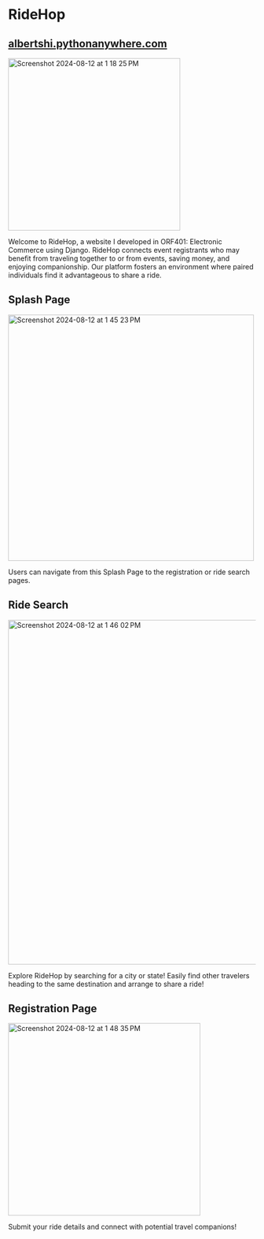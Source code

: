 # RideHop

## [albertshi.pythonanywhere.com](https://albertshi.pythonanywhere.com)

<img width="350" alt="Screenshot 2024-08-12 at 1 18 25 PM" src="https://github.com/user-attachments/assets/95c82887-195a-477b-bac5-b332d1426df9">

Welcome to RideHop, a website I developed in ORF401: Electronic Commerce using Django. RideHop connects event registrants who may benefit from traveling together to or from events, saving money, and enjoying companionship. Our platform fosters an environment where paired individuals find it advantageous to share a ride.

## Splash Page

<img width="500" alt="Screenshot 2024-08-12 at 1 45 23 PM" src="https://github.com/user-attachments/assets/da640551-5347-4240-9216-405287ad6099">
  
Users can navigate from this Splash Page to the registration or ride search pages.

## Ride Search

<img width="700" alt="Screenshot 2024-08-12 at 1 46 02 PM" src="https://github.com/user-attachments/assets/da6d85bb-2d76-45a7-b774-95e8bc3e891c">

Explore RideHop by searching for a city or state! Easily find other travelers heading to the same destination and arrange to share a ride!

## Registration Page

<img width="391" alt="Screenshot 2024-08-12 at 1 48 35 PM" src="https://github.com/user-attachments/assets/4dd6ab9c-578e-4ff4-83ba-a1a8dbec2f0c">

Submit your ride details and connect with potential travel companions!











